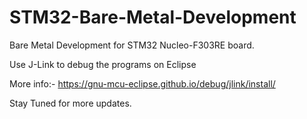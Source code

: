 # STM32-Bare-Metal-Development
Bare Metal Development for STM32 Nucleo-F303RE board.  

Use J-Link to debug the programs on Eclipse

More info:- https://gnu-mcu-eclipse.github.io/debug/jlink/install/

Stay Tuned for more updates. 
